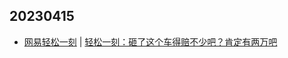 ## 20230415
- [网易轻松一刻](https://m.163.com/touch/exclusive/sub/qsyk) | [轻松一刻：砸了这个车得赔不少吧？肯定有两万吧](https://3g.163.com/news/article/I2AM4TO0000181BR.html)

